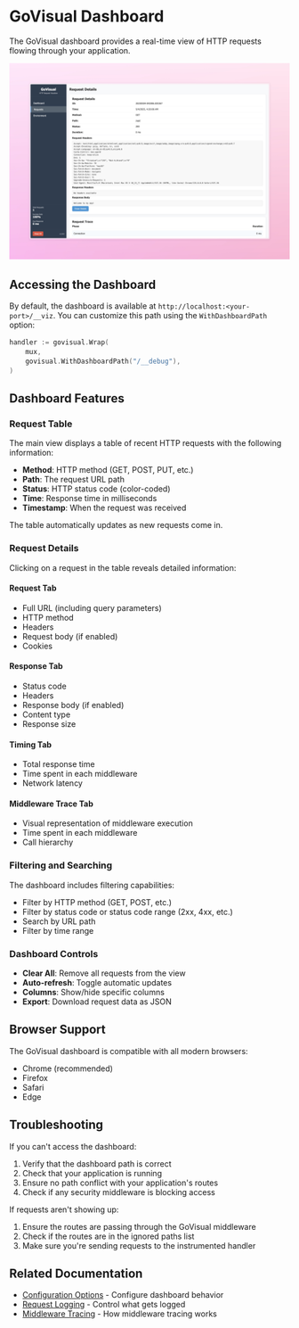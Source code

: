 # GoVisual Dashboard

The GoVisual dashboard provides a real-time view of HTTP requests flowing through your application.

![GoVisual Dashboard](dashboard.png)

## Accessing the Dashboard

By default, the dashboard is available at `http://localhost:<your-port>/__viz`. You can customize this path using the `WithDashboardPath` option:

```go
handler := govisual.Wrap(
    mux,
    govisual.WithDashboardPath("/__debug"),
)
```

## Dashboard Features

### Request Table

The main view displays a table of recent HTTP requests with the following information:

- **Method**: HTTP method (GET, POST, PUT, etc.)
- **Path**: The request URL path
- **Status**: HTTP status code (color-coded)
- **Time**: Response time in milliseconds
- **Timestamp**: When the request was received

The table automatically updates as new requests come in.

### Request Details

Clicking on a request in the table reveals detailed information:

#### Request Tab

- Full URL (including query parameters)
- HTTP method
- Headers
- Request body (if enabled)
- Cookies

#### Response Tab

- Status code
- Headers
- Response body (if enabled)
- Content type
- Response size

#### Timing Tab

- Total response time
- Time spent in each middleware
- Network latency

#### Middleware Trace Tab

- Visual representation of middleware execution
- Time spent in each middleware
- Call hierarchy

### Filtering and Searching

The dashboard includes filtering capabilities:

- Filter by HTTP method (GET, POST, etc.)
- Filter by status code or status code range (2xx, 4xx, etc.)
- Search by URL path
- Filter by time range

### Dashboard Controls

- **Clear All**: Remove all requests from the view
- **Auto-refresh**: Toggle automatic updates
- **Columns**: Show/hide specific columns
- **Export**: Download request data as JSON

## Browser Support

The GoVisual dashboard is compatible with all modern browsers:

- Chrome (recommended)
- Firefox
- Safari
- Edge

## Troubleshooting

If you can't access the dashboard:

1. Verify that the dashboard path is correct
2. Check that your application is running
3. Ensure no path conflict with your application's routes
4. Check if any security middleware is blocking access

If requests aren't showing up:

1. Ensure the routes are passing through the GoVisual middleware
2. Check if the routes are in the ignored paths list
3. Make sure you're sending requests to the instrumented handler

## Related Documentation

- [Configuration Options](configuration.md) - Configure dashboard behavior
- [Request Logging](request-logging.md) - Control what gets logged
- [Middleware Tracing](middleware-tracing.md) - How middleware tracing works

